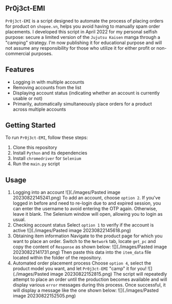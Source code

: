 ## Pr0j3ct-EMI
`Pr0j3ct-EMI` is a script designed to automate the process of placing orders for product on `shopee.vn`, helps you avoid having to manually spam order placements. I developed this script in April 2022 for my personal selfish purpose: secure a limited version of the `Jujutsu Kaisen` manga through a "camping" strategy. I'm now publishing it for educational purpose and will not assume any responsibility for those who utilize it for either profit or non-commercial purposes.

## Features
- Logging in with multiple accounts
- Removing accounts from the list
- Displaying account status (indicating whether an account is currently usable or not)
- Primarily, automatically simultaneously place orders for a product across multiple accounts

## Getting Started
To run `Pr0j3ct-EMI`, follow these steps:
1. Clone this repository
2. Install `Python` and its dependencies
3. Install `chromedriver` for `Selenium`
4. Run the `main.py` script

## Usage
1. Logging into an account
![](./images/Pasted image 20230822145241.png)
 To add an account, choose `option 2`. If you've logged in before and need to re-login due to and expired session, you can enter the username to avoid entering the OTP again. Otherwise, leave it blank. The Selenium window will open, allowing you to login as usual.
2. Checking account status
Select `option 1` to verify if the account is active
![](./images/Pasted image 20230822145618.png)
3. Obtaining item information
Navigate to the product page for which you want to place an order. Switch to the `Network` tab, locate `get_pc` and copy the content of `Response` as shown below:
![](./images/Pasted image 20230822141731.png)
Then paste this data into the `item_data` file located within the folder of the repository.
4. Automated order placement process
Choose `option 4`, select the product model you want, and let `Pr0j3ct-EMI` "camp" it for you!
![](./images/Pasted image 20230822152815.png)
The script will repeatedly attempt to place an order until the production becomes available and will display various `error` messages during this process. Once successful, it will display a message like the one shown below:
![](./images/Pasted image 20230822152505.png)
